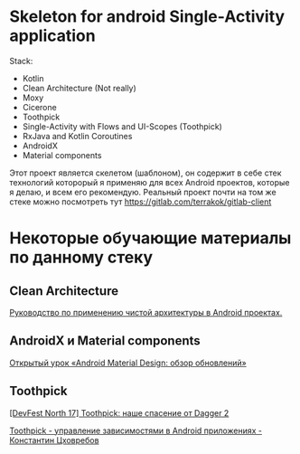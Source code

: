 # Skeleton for android Single-Activity application
 
 Stack:
  * Kotlin
  * Clean Architecture (Not really) 
  * Moxy 
  * Cicerone 
  * Toothpick
  * Single-Activity with Flows and UI-Scopes (Toothpick) 
  * RxJava and Kotlin Coroutines
  * AndroidX
  * Material components

Этот проект является скелетом (шаблоном), он содержит в себе стек технологий которорый я применяю для всех Android проектов, которые я делаю, и всем его рекомендую. Реальный проект почти на том же стеке можно посмотреть тут https://gitlab.com/terrakok/gitlab-client


# Некоторые обучающие материалы по данному стеку

## Clean Architecture
 [Руководство по применению чистой архитектуры в Android проектах.](https://github.com/AndroidArchitecture/AndroidArchitectureBook)

## AndroidX и Material components 
  [Открытый урок «Android Material Design: обзор обновлений»](https://youtu.be/ZnFR-6UqURQ)

## Toothpick 
  [[DevFest North 17] Toothpick: наше спасение от Dagger 2](https://youtu.be/t55nFVurCHw?list=PLeZ3KS_DJiKeWAviqvSzC4qCFUtrWTbO4)
  
  [Toothpick - управление зависимостями в Android приложениях - Константин Цховребов](https://youtu.be/EOFrA-MHbjU?list=PLeZ3KS_DJiKeWAviqvSzC4qCFUtrWTbO4)
  
 
